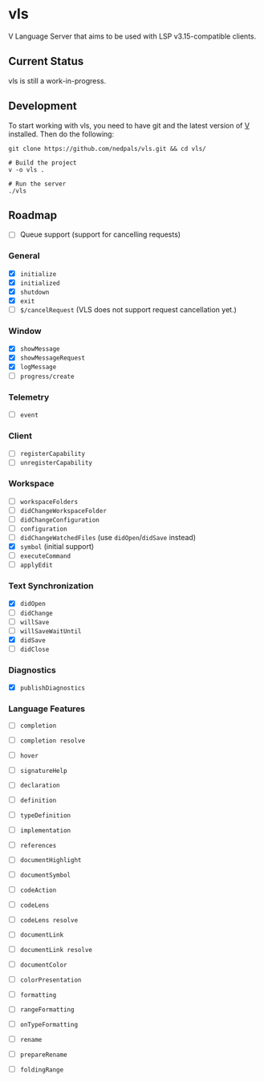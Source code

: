 # vls
V Language Server that aims to be used with LSP v3.15-compatible clients.

## Current Status
vls is still a work-in-progress.

## Development
To start working with vls, you need to have git and the latest version of [V](https://github.com/vlang/v) installed. Then do the following:
```
git clone https://github.com/nedpals/vls.git && cd vls/

# Build the project
v -o vls .

# Run the server
./vls
```

## Roadmap
- [ ] Queue support (support for cancelling requests)

### General
- [x] `initialize`
- [x] `initialized`
- [x] `shutdown`
- [x] `exit`
- [ ] `$/cancelRequest` (VLS does not support request cancellation yet.)
### Window
- [x] `showMessage`
- [x] `showMessageRequest`
- [x] `logMessage`
- [ ] `progress/create`
### Telemetry
- [ ] `event`
### Client
- [ ] `registerCapability`
- [ ] `unregisterCapability`
### Workspace
- [ ] `workspaceFolders`
- [ ] `didChangeWorkspaceFolder`
- [ ] `didChangeConfiguration`
- [ ] `configuration`
- [ ] `didChangeWatchedFiles` (use `didOpen`/`didSave` instead)
- [x] `symbol` (initial support)
- [ ] `executeCommand`
- [ ] `applyEdit`
### Text Synchronization
- [x] `didOpen`
- [ ] `didChange`
- [ ] `willSave`
- [ ] `willSaveWaitUntil`
- [x] `didSave`
- [ ] `didClose`
### Diagnostics
- [x] `publishDiagnostics`
### Language Features
- [ ] `completion`
- [ ] `completion resolve`
- [ ] `hover`
- [ ] `signatureHelp`
- [ ] `declaration`
- [ ] `definition`
- [ ] `typeDefinition`
- [ ] `implementation`
- [ ] `references`
- [ ] `documentHighlight`
- [ ] `documentSymbol`
- [ ] `codeAction`
- [ ] `codeLens`
- [ ] `codeLens resolve`
- [ ] `documentLink`
- [ ] `documentLink resolve`
- [ ] `documentColor`
- [ ] `colorPresentation`
- [ ] `formatting`
- [ ] `rangeFormatting`
- [ ] `onTypeFormatting`
- [ ] `rename`
- [ ] `prepareRename`
- [ ] `foldingRange`
    
    
    
    


